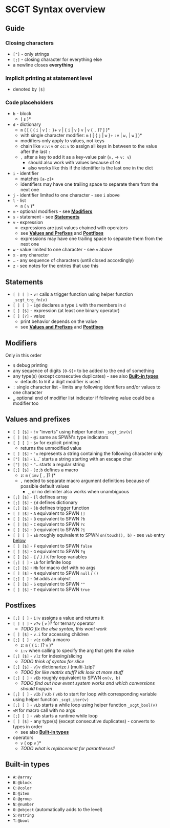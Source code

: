# SCGT Syntax overview

## Guide

### Closing characters
* `["]` - only strings
* `[;]` - closing character for everything else
* a newline closes **everything**

### Implicit printing at statement level
* denoted by `[$]`

### Code placeholders
* `b` - block
    * ( `s` )*
* `d` - dictionary
    * `m` ( [ { ( `i` | `v` ) `:` }+ `v` | { `i` | `v` } `v` | `v` { `,` }? ] )*
    * with single character modifier: `m` ( [ { `j` | `w` }+ `:v` | `w,` | `w` ] )*
    * modifiers only apply to values, not keys
    * chain like `v:v:v` or `cc:v` to assign all keys in between to the value after the last `:`
    * `,` after a key to add it as a key-value pair (`v,` → `v: v`)
        * should also work with values because of `Od`
        * also works like this if the identifier is the last one in the dict
* `i` - identifier
    * matches `[a-z]+`
    * identifiers may have one trailing space to separate them from the next one
* `j` - identifier limited to one character - see `i` above
* `l` - list
    * `m` ( `v` )*
* `m` - optional modifiers - see [**Modifiers**](#modifiers)
* `s` - statement - see [**Statements**](#statements)
* `v` - expression
    * expressions are just values chained with operators
    * see [**Values and Prefixes**](#values-and-prefixes) and [**Postfixes**](#postfixes)
    * expressions may have one trailing space to separate them from the next one
* `w` - value limited to one character - see `v` above
* `x` - any character
* `…` - any sequence of characters (until closed accordingly)
* `z` - see notes for the entries that use this

## Statements
* `[ ] [ ]` - `v!` calls a trigger function using helper function `_scgt_trg_fn(v)`
* `[ ] [ ]` - `i@d` declares a type `i` with the members in `d`
* `[ ] [$]` - expression (at least one binary operator)
* `[ ] [?]` - value
    * print behavior depends on the value
    * see [**Values and Prefixes**](#values-and-prefixes) and [**Postfixes**](#postfixes)

## Modifiers
Only in this order
* `$` debug printing
* any sequence of digits `[0-9]+` to be added to the end of something
* any type(s) (except consecutive duplicates) - see also [**Built-in types**](#built-in-types)
    * defaults to `N` if a digit modifier is used
* `:` single character list - limits any following identifiers and/or values to one character
* `␣` optional end of modifier list indicator if following value could be a modifier too

## Values and prefixes
* `[ ] [$]` - `!v` "inverts" using helper function `_scgt_inv(v)`
* `[ ] [$]` - `@i` same as SPWN's type indicators
* `[ ] [ ]` - `$v` for explicit printing
    * returns the unmodified value
* `[ ] [$]` - `'x` represents a string containing the following character only
* `["] [$]` - \…` starts a string starting with an escape char
* `["] [$]` - `"…` starts a regular string
* `[;] [$]` - `)z;b` defines a macro
    * `z`: `m` ( `imv` [ `,` ]? )*
    * `,` needed to separate macro argument definitions because of possible default values
        * `␣` or no delimiter also works when unambiguous
* `[;] [$]` - `[l` defines array
* `[;] [$]` - `{d` defines dictionary
* `[;] [$]` - `}b` defines trigger function
* `[ ] [$]` - `A` equivalent to SPWN `[]`
* `[ ] [$]` - `B` equivalent to SPWN `?b`
* `[ ] [$]` - `C` equivalent to SPWN `?c`
* `[ ] [$]` - `D` equivalent to SPWN `?i`
* `[ ] [ ]` - `Eb` roughly equivalent to SPWN `on(touch(), b)` - see `vEb` entry [below](#postfixes)
* `[ ] [$]` - `F` equivalent to SPWN `false`
* `[ ] [$]` - `G` equivalent to SPWN `?g`
* `[ ] [$]` - `I` / `J` / `K` for loop variables
* `[;] [ ]` - `Lb` for infinite loop
* `[;] [$]` - `Mb` for macro def with no args
* `[ ] [$]` - `N` equivalent to SPWN `null` / `()`
* `[;] [ ]` - `Od` adds an object
* `[ ] [$]` - `S` equivalent to SPWN `""`
* `[ ] [$]` - `T` equivalent to SPWN `true`

## Postfixes
* `[;] [ ]` - `i!v` assigns a value and returns it
* `[ ] [ ]` - `v?v` ( `v` )? for ternary operator
    * *TODO fix the else syntax, this wont work*
* `[ ] [$]` - `v.i` for accessing children
* `[;] [ ]` - `v(z` calls a macro
    * `z`: `m` ( ( `i:` )? `v` )*
    * `i:v` when calling to specify the arg that gets the value
* `[;] [$]` - `v]z` for indexing/slicing
    * *TODO think of syntax for slice*
* `[;] [$]` - `v}v` dictionarize / (multi-)zip?
    * *TODO for like matrix stuff? idk look at more stuff*
* `[;] [ ]` - `vEb` roughly equivalent to SPWN `on(v, b)`
    * *TODO find out how event system works and which conversions should happen*
* `[;] [ ]` - `vIb` / `vJb` / `vKb` to start for loop with corresponding variable using helper function `_scgt_iter(v)`
* `[;] [ ]` - `vLb` starts a while loop using helper function `_scgt_bool(v)`
* `vM` for macro call with no args
* `[;] [ ]` - `vWb` starts a runtime while loop
* `[ ] [$]` - any type(s) (except consecutive duplicates) - converts to types in order
    * see also [**Built-in types**](#built-in-types)
* operators
    * `v` ( op `v` )*
    * *TODO what is replacement for parantheses?*

## Built-in types
* `A`: `@array`
* `B`: `@block`
* `C`: `@color`
* `D`: `@item`
* `G`: `@group`
* `N`: `@number`
* `O`: `@object` (automatically adds to the level)
* `S`: `@string`
* `T`: `@bool`
